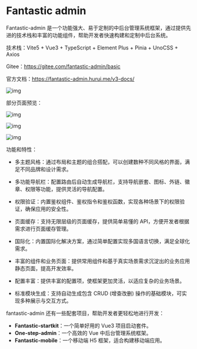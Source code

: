 # Fantastic admin

Fantastic-admin 是一个功能强大、易于定制的中后台管理系统框架，通过提供先进的技术栈和丰富的功能组件，帮助开发者快速构建和定制中后台系统。

技术栈：Vite5 + Vue3 + TypeScript + Element Plus + Pinia + UnoCSS + Axios

Gitee：https://gitee.com/fantastic-admin/basic

官方文档：https://fantastic-admin.hurui.me/v3-docs/

![img](https://fastly.jsdelivr.net/gh/LetengZzz/img@main/tc2/img202410220954734.png)

部分页面预览：

![img](https://fastly.jsdelivr.net/gh/LetengZzz/img@main/tc2/img202410220955138.png)

![img](https://fastly.jsdelivr.net/gh/LetengZzz/img@main/tc2/img202410220955250.png)

![img](https://fastly.jsdelivr.net/gh/LetengZzz/img@main/tc2/img202410220955643.png)

功能和特性：

- 多主题风格：通过布局和主题的组合搭配，可以创建数种不同风格的界面，满足不同品牌和设计需求。

- 多功能导航栏：配置路由后自动生成导航栏，支持导航嵌套、图标、外链、徽章、权限等功能，提供灵活的导航配置。

- 权限验证：内置鉴权组件、鉴权指令和鉴权函数，实现各种场景下的权限验证，确保应用的安全性。

- 页面缓存：支持无限层级的页面缓存，提供简单易懂的 API，方便开发者根据需求进行页面缓存管理。

- 国际化：内置国际化解决方案，通过简单配置实现多国语言切换，满足全球化需求。

- 丰富的组件和业务页面：提供常用组件和基于真实场景需求沉淀出的业务应用静态页面，提高开发效率。

- 配置丰富：提供丰富的配置项，使框架更加灵活，以适应复杂的业务场景。

- 标准模块生成：支持自动生成包含 CRUD (增查改删) 操作的基础模块，可实现多种展示与交互方式。

fantastic-admin 还有一些配套项目，帮助开发者更轻松地进行开发：

- **Fantastic-startkit**：一个简单好用的 Vue3 项目启动套件。
- **One-step-admin**：一个高效的 Vue 中后台管理系统框架。
- **Fantastic-mobile**：一个移动端 H5 框架，适合构建移动端应用。
